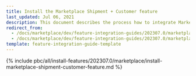 ```yaml
---
title: Install the Marketplace Shipment + Customer feature
last_updated: Jul 06, 2021
description: This document describes the process how to integrate Marketplace Shipment + Customer feature into your project
redirect_from:
  - /docs/marketplace/dev/feature-integration-guides/202307.0/marketplace-shipment-customer-feature-integration.html
  - /docs/marketplace/dev/feature-integration-guides/202307.0/marketplace-shipment-customer-feature-integration.html
template: feature-integration-guide-template
---
```


{% include pbc/all/install-features/202307.0/marketplace/install-marketplace-shipment-customer-feature.md %} <!-- To edit, see /_includes/pbc/all/install-features/202307.0/marketplace/install-marketplace-shipment-customer-feature.md -->
